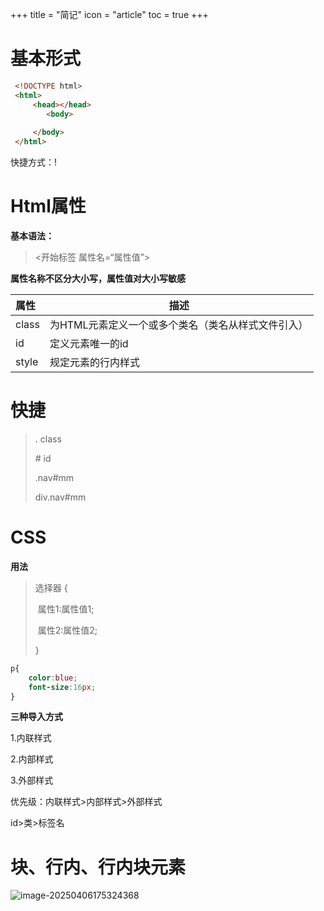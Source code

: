 +++
title = "简记"
icon = "article"
toc = true
+++
#  基本形式

``` html
 <!DOCTYPE html>
 <html>
     <head></head>
    	<body>
         
     </body>
 </html>
```

快捷方式：!

# Html属性

**基本语法：**

> <开始标签 属性名=“属性值”>

**属性名称不区分大小写，属性值对大小写敏感**

| 属性  | 描述                                               |
| :---- | -------------------------------------------------- |
| class | 为HTML元素定义一个或多个类名（类名从样式文件引入） |
| id    | 定义元素唯一的id                                   |
| style | 规定元素的行内样式                                 |

# 快捷

> .		class
>
> \#      id
>
> .nav#mm
>
> div.nav#mm

# CSS

**用法**

> 选择器 {
>
> ​	属性1:属性值1;
>
> ​	属性2:属性值2;
>
> }

``` css
p{
    color:blue;
    font-size:16px;
}
```

**三种导入方式**

1.内联样式

2.内部样式

3.外部样式

优先级：内联样式>内部样式>外部样式

id>类>标签名

# 块、行内、行内块元素

![image-20250406175324368](image-20250406175324368.png)

